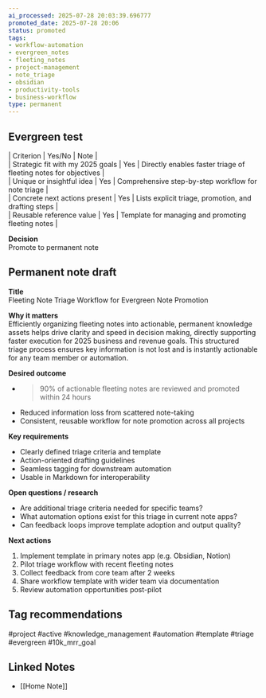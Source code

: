 ```yaml
---
ai_processed: 2025-07-28 20:03:39.696777
promoted_date: 2025-07-28 20:06
status: promoted
tags:
- workflow-automation
- evergreen_notes
- fleeting_notes
- project-management
- note_triage
- obsidian
- productivity-tools
- business-workflow
type: permanent
---
```

## Evergreen test  
| Criterion | Yes/No | Note |  
| Strategic fit with my 2025 goals | Yes | Directly enables faster triage of fleeting notes for objectives |  
| Unique or insightful idea | Yes | Comprehensive step-by-step workflow for note triage |  
| Concrete next actions present | Yes | Lists explicit triage, promotion, and drafting steps |  
| Reusable reference value | Yes | Template for managing and promoting fleeting notes |  

**Decision**  
Promote to permanent note

## Permanent note draft
**Title**  
Fleeting Note Triage Workflow for Evergreen Note Promotion

**Why it matters**  
Efficiently organizing fleeting notes into actionable, permanent knowledge assets helps drive clarity and speed in decision making, directly supporting faster execution for 2025 business and revenue goals. This structured triage process ensures key information is not lost and is instantly actionable for any team member or automation.

**Desired outcome**  
- > 90% of actionable fleeting notes are reviewed and promoted within 24 hours  
- Reduced information loss from scattered note-taking  
- Consistent, reusable workflow for note promotion across all projects

**Key requirements**  
- Clearly defined triage criteria and template  
- Action-oriented drafting guidelines  
- Seamless tagging for downstream automation  
- Usable in Markdown for interoperability

**Open questions / research**  
- Are additional triage criteria needed for specific teams?  
- What automation options exist for this triage in current note apps?  
- Can feedback loops improve template adoption and output quality?

**Next actions**  
1. Implement template in primary notes app (e.g. Obsidian, Notion)  
2. Pilot triage workflow with recent fleeting notes  
3. Collect feedback from core team after 2 weeks  
4. Share workflow template with wider team via documentation  
5. Review automation opportunities post-pilot

## Tag recommendations  
#project #active #knowledge_management #automation #template #triage #evergreen #10k_mrr_goal

## Linked Notes

- [[Home Note]]
